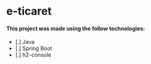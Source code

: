 # e-ticaret

#### This project was made using the follow technologies:
- [.] Java
- [.] Spring Boot
- [.] h2-console
